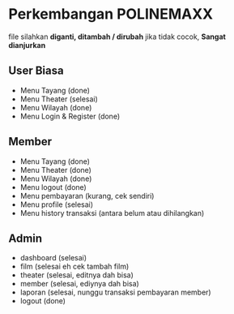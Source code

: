# Perkembangan POLINEMAXX

file silahkan **diganti, ditambah / dirubah** jika tidak cocok, **Sangat dianjurkan**

## User Biasa
- Menu Tayang (done)
- Menu Theater (selesai)
- Menu Wilayah (done)
- Menu Login & Register (done)

## Member
- Menu Tayang (done)
- Menu Theater (done)
- Menu Wilayah (done)
- Menu logout (done)
- Menu pembayaran (kurang, cek sendiri)
- Menu profile (selesai)
- Menu history transaksi  (antara belum atau dihilangkan)

## Admin
- dashboard (selesai)
- film (selesai eh cek tambah film)
- theater (selesai, editnya dah bisa)
- member (selesai, ediynya dah bisa)
- laporan (selesai, nunggu transaksi pembayaran member)
- logout (done)